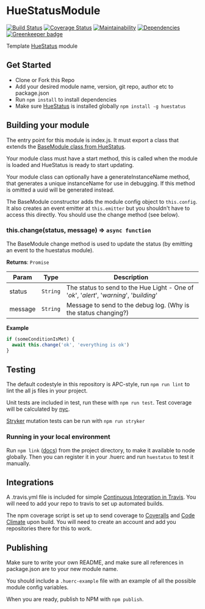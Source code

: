 # HueStatusModule

[![Build Status](https://travis-ci.org/APCOvernight/huestatusmodule.svg?branch=master)](https://travis-ci.org/APCOvernight/huestatusmodule) [![Coverage Status](https://coveralls.io/repos/github/APCOvernight/huestatusmodule/badge.svg?branch=master)](https://coveralls.io/github/APCOvernight/huestatusmodule?branch=master) [![Maintainability](	https://img.shields.io/codeclimate/maintainability/APCOvernight/huestatusmodule.svg)](https://codeclimate.com/github/APCOvernight/huestatusmodule/maintainability) 
[![Dependencies](https://img.shields.io/david/APCOvernight/huestatusmodule.svg)](https://david-dm.org/APCOvernight/huestatusmodule) [![Greenkeeper badge](https://badges.greenkeeper.io/APCOvernight/huestatusmodule.svg)](https://greenkeeper.io/)

Template [HueStatus](https://github.com/APCOvernight/huestatus/) module

## Get Started

- Clone or Fork this Repo
- Add your desired module name, version, git repo, author etc to package.json
- Run `npm install` to install dependencies
- Make sure [HueStatus](https://github.com/APCOvernight/huestatus/) is installed globally `npm install -g huestatus`

## Building your module

The entry point for this module is index.js. It must export a class that extends the [BaseModule class from HueStatus](https://github.com/APCOvernight/huestatus/blob/master/src/Module.js).

Your module class must have a start method, this is called when the module is loaded and HueStatus is ready to start updating.

Your module class can optionally have a generateInstanceName method, that generates a unique instanceName for use in debugging. If this method is omitted a uuid will be generated instead.

The BaseModule constructor adds the module config object to `this.config`. It also creates an event emitter at `this.emitter` but you shouldn't have to access this directly. You should use the change method (see below).

### this.change(status, message) ⇒ <code>async function</code>
The BaseModule change method is used to update the status (by emitting an event to the huestatus module).

**Returns**: <code>Promise</code>

| Param | Type | Description |
| --- | --- | --- |
| status | <code>String</code> | The status to send to the Hue Light - One of '*ok*', '*alert*', '*warning*', '*building*' |
| message | <code>String</code> | Message to send to the debug log. (Why is the status changing?) |

**Example**
```js
if (someConditionIsMet) {
  await this.change('ok', 'everything is ok')
}
```

## Testing

The default codestyle in this repository is APC-style, run `npm run lint` to lint the all js files in your project.

Unit tests are included in test, run these with `npm run test`. Test coverage will be calculated by [nyc](https://github.com/istanbuljs/nyc).

[Stryker](https://stryker-mutator.github.io/) mutation tests can be run with `npm run stryker`

### Running in your local environment

Run `npm link` ([docs](https://docs.npmjs.com/cli/link)) from the project directory, to make it available to node globally. Then you can register it in your .huerc and run `huestatus` to test it manually.

## Integrations

A .travis.yml file is included for simple [Continuous Integration in Travis](https://travis-ci.org). You will need to add your repo to travis to set up automated builds.

The npm coverage script is set up to send coverage to [Coveralls](https://coveralls.io/) and [Code Climate](https://codeclimate.com/) upon build. You will need to create an account and add you repositories there for this to work.

## Publishing

Make sure to write your own README, and make sure all references in package.json are to your new module name. 

You should include a `.huerc-example` file with an example of all the possible module config variables.

When you are ready, publish to NPM with `npm publish`.
